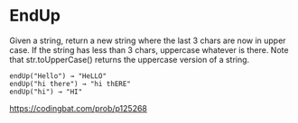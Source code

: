 # EndUp

Given a string, return a new string where the last 3 chars are now in upper case. If the string has less than 3 chars, uppercase whatever is there. Note that str.toUpperCase() returns the uppercase version of a string.
```
endUp("Hello") → "HeLLO"
endUp("hi there") → "hi thERE"
endUp("hi") → "HI"
```
https://codingbat.com/prob/p125268